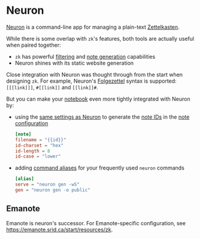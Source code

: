 # Neuron

[Neuron](https://neuron.zettel.page/) is a command-line app for managing a plain-text [Zettelkasten](https://zettelkasten.de/introduction/).

While there is some overlap with `zk`'s features, both tools are actually useful when paired together:

* `zk` has powerful [filtering](../notes/note-filtering.md) and [note generation](../notes/note-creation.md) capabilities
* Neuron shines with its static website generation

Close integration with Neuron was thought through from the start when designing `zk`. For example, Neuron's [Folgezettel](https://neuron.zettel.page/folgezettel.html) syntax is supported: `[[[link]]]`, `#[[link]]` and `[[link]]#`.

<!-- TODO: They automatically add a `from` or `to` link relation when used. -->

But you can make your [notebook](../notes/notebook.md) even more tightly integrated with Neuron by:

* using the [same settings as Neuron](https://neuron.zettel.page/id.html) to generate the [note IDs](../notes/note-id.md) in the [note configuration](../config/config-note.md)
    ```toml
    [note]
    filename = "{{id}}"
    id-charset = "hex"
    id-length = 8
    id-case = "lower"
    ```
* adding [command aliases](../config/config-alias.md) for your frequently used `neuron` commands
    ```toml
    [alias]
    serve = "neuron gen -wS"
    gen = "neuron gen -o public"
    ```

## Emanote

Emanote is neuron's successor. For Emanote-specific configuration, see https://emanote.srid.ca/start/resources/zk.
